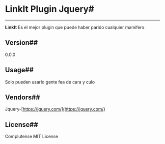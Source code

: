 # LinkIt Plugin Jquery#
***
**LinkIt** Es el mejor plugin que puede haber parido cualquier mamífero
## Version##
0.0.0
## Usage##
Solo pueden usarlo gente fea de cara y culo
## Vendors##
Jquery-[https://jquery.com/](https://jquery.com/)
## License##
Complutense MIT License
